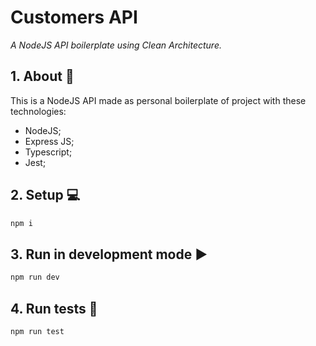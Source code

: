 # Customers API
_A NodeJS API boilerplate using Clean Architecture._

## 1. About :orange_book:

This is a NodeJS API made as personal boilerplate of project with these technologies:
- NodeJS;
- Express JS;
- Typescript;
- Jest;

## 2. Setup :computer:

```bash
npm i
```

## 3. Run in development mode :arrow_forward:

```bash
npm run dev

```

## 4. Run tests :test_tube:

```bash
npm run test

```
